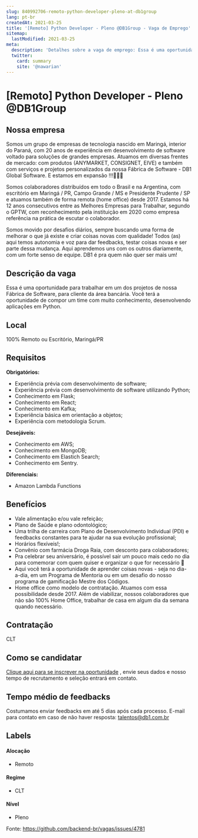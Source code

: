 ```yaml
---
slug: 840992706-remoto-python-developer-pleno-at-db1group
lang: pt-br
createdAt: 2021-03-25
title: '[Remoto] Python Developer - Pleno @DB1Group - Vaga de Emprego'
sitemap:
  lastModified: 2021-03-25
meta:
  description: 'Detalhes sobre a vaga de emprego: Essa é uma oportunidade para trabalhar em um dos projetos de nossa Fábrica de Software, para cliente da área bancária. Você terá a oportunidade de compor um time com muito conhecimento, desenvolvendo aplicações em Python.'
  twitter:
    card: summary
    site: '@nawarian'
---
```


# [Remoto] Python Developer - Pleno @DB1Group

## Nossa empresa

Somos um grupo de empresas de tecnologia nascido em Maringá, interior do Paraná, com 20 anos de experiência em desenvolvimento de software voltado para soluções de grandes empresas. Atuamos em diversas frentes de mercado: com produtos (ANYMARKET, CONSIGNET, EIVE) e também com serviços e projetos personalizados da nossa Fábrica de Software - DB1 Global Software. E estamos em expansão !!!🚀🚀🚀

Somos colaboradores distribuídos em todo o Brasil e na Argentina, com escritório em Maringá / PR, Campo Grande / MS e Presidente Prudente / SP e atuamos também de forma remota (home office) desde 2017. Estamos há 12 anos consecutivos entre as Melhores Empresas para Trabalhar, segundo o GPTW, com reconhecimento pela instituição em 2020 como empresa referência na prática de escutar o colaborador.

Somos movido por desafios diários, sempre buscando uma forma de melhorar o que já existe e criar coisas novas com qualidade! Todos (as) aqui temos autonomia e voz para dar feedbacks, testar coisas novas e ser parte dessa mudança. Aqui aprendemos uns com os outros diariamente, com um forte senso de equipe. DB1 é pra quem não quer ser mais um!

## Descrição da vaga

Essa é uma oportunidade para trabalhar em um dos projetos de nossa Fábrica de Software, para cliente da área bancária. Você terá a oportunidade de compor um time com muito conhecimento, desenvolvendo aplicações em Python. 


## Local

100% Remoto ou Escritório, Maringá/PR

## Requisitos

**Obrigatórios:**
- Experiência prévia com desenvolvimento de software;
- Experiência prévia com desenvolvimento de software utilizando Python;
- Conhecimento em Flask;
- Conhecimento em React;
- Conhecimento em Kafka;
- Experiência básica em orientação a objetos;
- Experiência com metodologia Scrum.

**Desejáveis:**
- Conhecimento em AWS;
- Conhecimento em MongoDB;
- Conhecimento em Elastich Search;
- Conhecimento em Sentry.

**Diferenciais:**
- Amazon Lambda Functions

## Benefícios

- Vale alimentação e/ou vale refeição;
- Plano de Saúde e plano odontológico;
- Uma trilha de carreira com Plano de Desenvolvimento Individual (PDI) e feedbacks constantes para te ajudar na sua evolução profissional;
- Horários flexíveis!;
- Convênio com farmácia Droga Raia, com desconto para colaboradores;
- Pra celebrar seu aniversário, é possível sair um pouco mais cedo no dia para comemorar com quem quiser e organizar o que for necessário 🥳
- Aqui você terá a oportunidade de aprender coisas novas - seja no dia-a-dia, em um Programa de Mentoria ou em um desafio do nosso programa de gamificação Mestre dos Códigos.
- Home office como modelo de contratação. Atuamos com essa possibilidade desde 2017. Além de viabilizar, nossos colaboradores que não são 100% Home Office, trabalhar de casa em algum dia da semana quando necessário.

## Contratação

CLT

## Como se candidatar

[Clique aqui para se inscrever na oportunidade](https://vagasdb1.recruiterbox.com/jobs/fk0urqp?source=Github) , envie seus dados e nosso tempo de recrutamento e seleção entrará em contato.

## Tempo médio de feedbacks

Costumamos enviar feedbacks em até 5 dias após cada processo.
E-mail para contato em caso de não haver resposta: talentos@db1.com.br

## Labels

#### Alocação
- Remoto

#### Regime
- CLT

#### Nível
- Pleno

Fonte: https://github.com/backend-br/vagas/issues/4781